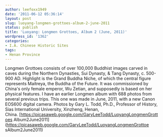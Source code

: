 ```yaml
---
author: leefoxx1949
date: '2011-06-12 05:36:14'
layout: post
slug: luoyang-longmen-grottoes-album-2-june-2011
status: publish
title: 'Luoyang: Longmen Grottoes, Album 2 (June, 2011)'
wordpress_id: '1362'
categories:
- I.A. Chinese Historic Sites
tags:
- Henan Province
---
```


Longmen Grottoes consists of over 100,000 Buddhist images carved in caves
during the Northern Dynasties, Sui Dynasty, & Tang Dynasty, c. 500-900 AD.
Highlight is the Grand Buddha Niche, of which the central figure represents
Maitreya, the Buddha of the Future. It was commissioned by China's only female
emperor, Wu Zetian, and supposedly is based on her physical features. I have
an earlier Longmen album with 688 photos from several previous trips. This one
was made in June, 2011, with a new Canon EOS600 digital camera. Photos by Gary
L. Todd, Ph.D., Professor of History, Sias International University, Xinzheng,
Henan, China. [https://picasaweb.google.com/GaryLeeTodd/LuoyangLongmenGrottoes
Album2June2011](https://picasaweb.google.com/GaryLeeTodd/LuoyangLongmenGrottoe
sAlbum2June2011)

